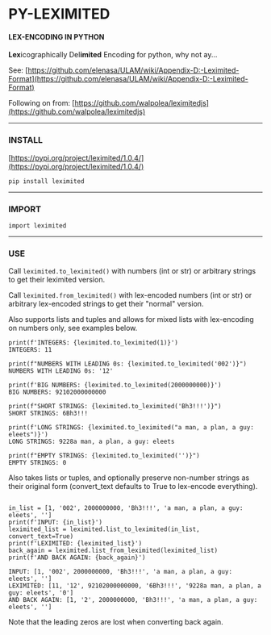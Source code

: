 # PY-LEXIMITED 
#### LEX-ENCODING IN PYTHON

<b>Lex</b>icographically Del<b>imited</b> Encoding for python, why not ay...
 
See: [https://github.com/elenasa/ULAM/wiki/Appendix-D:-Leximited-Format](https://github.com/elenasa/ULAM/wiki/Appendix-D:-Leximited-Format)

Following on from: [https://github.com/walpolea/leximitedjs](https://github.com/walpolea/leximitedjs)


<hr>

### INSTALL

[https://pypi.org/project/leximited/1.0.4/](https://pypi.org/project/leximited/1.0.4/)

``` pip install leximited ```


<hr>

### IMPORT

``` import leximited ```

<hr>

### USE

Call ```leximited.to_leximited()``` with numbers (int or str) or arbitrary strings to get their leximited version.

Call ```leximited.from_leximited()``` with lex-encoded numbers (int or str) or arbitrary lex-encoded strings to get their "normal" version.

Also supports lists and tuples and allows for mixed lists with lex-encoding on numbers only, see examples below.


```
print(f'INTEGERS: {leximited.to_leximited(1)}')
INTEGERS: 11
```

```
print(f"NUMBERS WITH LEADING 0s: {leximited.to_leximited('002')}")
NUMBERS WITH LEADING 0s: '12'
```

```
print(f'BIG NUMBERS: {leximited.to_leximited(2000000000)}')
BIG NUMBERS: 92102000000000
```

```
print(f"SHORT STRINGS: {leximited.to_leximited('Bh3!!!')}")
SHORT STRINGS: 6Bh3!!!
```

```
print(f'LONG STRINGS: {leximited.to_leximited("a man, a plan, a guy: eleets")}')
LONG STRINGS: 9228a man, a plan, a guy: eleets
```

```
print(f"EMPTY STRINGS: {leximited.to_leximited('')}")
EMPTY STRINGS: 0
```

Also takes lists or tuples, and optionally preserve non-number strings as their original form (convert_text defaults to True to lex-encode everything).

```

in_list = [1, '002', 2000000000, 'Bh3!!!', 'a man, a plan, a guy: eleets', '']
print(f'INPUT: {in_list}')
leximited_list = leximited.list_to_leximited(in_list, convert_text=True)
print(f'LEXIMITED: {leximited_list}')
back_again = leximited.list_from_leximited(leximited_list)
print(f'AND BACK AGAIN: {back_again}')

INPUT: [1, '002', 2000000000, 'Bh3!!!', 'a man, a plan, a guy: eleets', '']
LEXIMITED: [11, '12', 92102000000000, '6Bh3!!!', '9228a man, a plan, a guy: eleets', '0']
AND BACK AGAIN: [1, '2', 2000000000, 'Bh3!!!', 'a man, a plan, a guy: eleets', '']

```
Note that the leading zeros are lost when converting back again.

